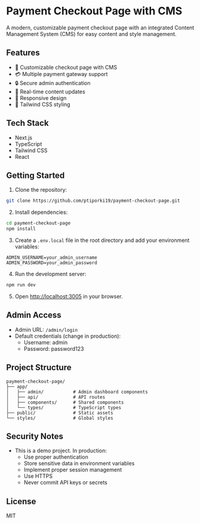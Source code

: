 # Payment Checkout Page with CMS

A modern, customizable payment checkout page with an integrated Content Management System (CMS) for easy content and style management.

## Features

- 🎨 Customizable checkout page with CMS
- 💳 Multiple payment gateway support
- 🔒 Secure admin authentication
- 🎯 Real-time content updates
- 📱 Responsive design
- 🎨 Tailwind CSS styling

## Tech Stack

- Next.js
- TypeScript
- Tailwind CSS
- React

## Getting Started

1. Clone the repository:
```bash
git clone https://github.com/ptiporki19/payment-checkout-page.git
```

2. Install dependencies:
```bash
cd payment-checkout-page
npm install
```

3. Create a `.env.local` file in the root directory and add your environment variables:
```env
ADMIN_USERNAME=your_admin_username
ADMIN_PASSWORD=your_admin_password
```

4. Run the development server:
```bash
npm run dev
```

5. Open [http://localhost:3005](http://localhost:3005) in your browser.

## Admin Access

- Admin URL: `/admin/login`
- Default credentials (change in production):
  - Username: admin
  - Password: password123

## Project Structure

```
payment-checkout-page/
├── app/
│   ├── admin/           # Admin dashboard components
│   ├── api/             # API routes
│   ├── components/      # Shared components
│   └── types/           # TypeScript types
├── public/              # Static assets
└── styles/              # Global styles
```

## Security Notes

- This is a demo project. In production:
  - Use proper authentication
  - Store sensitive data in environment variables
  - Implement proper session management
  - Use HTTPS
  - Never commit API keys or secrets

## License

MIT 